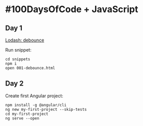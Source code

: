 # #100DaysOfCode + JavaScript

## Day 1

[Lodash: debounce](snippets/001-debounce.html)

Run snippet:

```
cd snippets
npm i
open 001-debounce.html
```

## Day 2

Create first Angular project:

```
npm install -g @angular/cli
ng new my-first-project --skip-tests
cd my-first-project
ng serve --open
```
